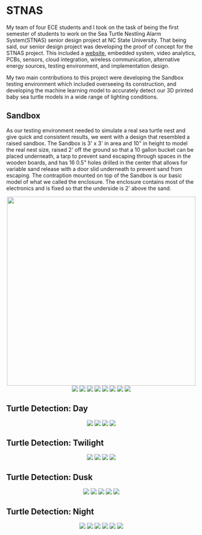 # STNAS
My team of four ECE students and I took on the task of being the first semester of students to work on the Sea Turtle Nestling Alarm System(STNAS) senior design project at NC State University. That being said, our senior design project was developing the proof of concept for the STNAS project. This included a [website](https://sites.google.com/ncsu.edu/stnas/stnas), embedded system, video analytics, PCBs, sensors, cloud integration, wireless communication, alternative energy sources, testing environment, and implementation design.

My two main contributions to this project were developing the Sandbox testing environment which included overseeing its construction, and developing the machine learning model to accurately detect our 3D printed baby sea turtle models in a wide range of lighting conditions.

## Sandbox
As our testing environment needed to simulate a real sea turtle nest and give quick and consistent results, we went with a design that resembled a raised sandbox. The Sandbox is 3' x 3' in area and 10" in height to model the real nest size, raised 2' off the ground so that a 10 gallon bucket can be placed underneath, a tarp to prevent sand escaping through spaces in the wooden boards, and has 16 0.5" holes drilled in the center that allows for variable sand release with a door slid underneath to prevent sand from escaping. The contraption mounted on top of the Sandbox is our basic model of what we called the enclosure. The enclosure contains most of the electronics and is fixed so that the underside is 2' above the sand.
<p align="center">
	<img src="images/bare_sandbox.JPG" width="500">
	<img src="images/enclosure_part.png">
	<img src="images/enclosure_draw.png">
	<img src="images/top_part.png">
	<img src="images/top_draw.png">
	<img src="images/bottom_part.png">
	<img src="images/bottom_draw.png">
	<img src="images/right_leg_part.png">
	<img src="images/right_leg_draw.png">
</p>

## Turtle Detection: Day
<p align="center">
	<img src="images/Day_751.png">
	<img src="images/Day_753.png">
	<img src="images/Day_756.png">
	<img src="images/Day_758.png">
</p>

## Turtle Detection: Twilight
<p align="center">
	<img src="images/twilight_729.png">
	<img src="images/twilight_732.png">
	<img src="images/twilight_734.png">
	<img src="images/twilight_736.png">
</p>

## Turtle Detection: Dusk
<p align="center">		
	<img src="images/dusk_557.png">
	<img src="images/dusk_559.png">
	<img src="images/dusk_561.png">
	<img src="images/dusk_566.png">
	<img src="images/dusk_569.png">
</p>

## Turtle Detection: Night
<p align="center">
	<img src="images/night_451.png">
	<img src="images/night_454.png">
	<img src="images/night_456.png">
	<img src="images/night_459.png">
	<img src="images/night_462.png">
	<img src="images/night_766.png">
</p>
